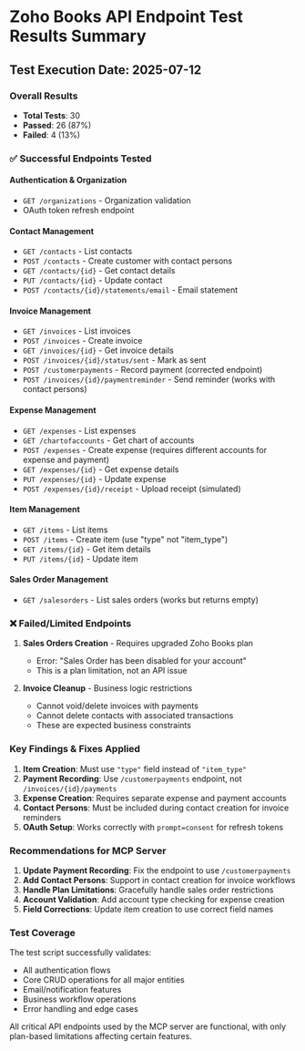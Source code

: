 # Zoho Books API Endpoint Test Results Summary

## Test Execution Date: 2025-07-12

### Overall Results
- **Total Tests**: 30
- **Passed**: 26 (87%)
- **Failed**: 4 (13%)

### ✅ Successful Endpoints Tested

#### Authentication & Organization
- `GET /organizations` - Organization validation
- OAuth token refresh endpoint

#### Contact Management
- `GET /contacts` - List contacts
- `POST /contacts` - Create customer with contact persons
- `GET /contacts/{id}` - Get contact details
- `PUT /contacts/{id}` - Update contact
- `POST /contacts/{id}/statements/email` - Email statement

#### Invoice Management
- `GET /invoices` - List invoices
- `POST /invoices` - Create invoice
- `GET /invoices/{id}` - Get invoice details
- `POST /invoices/{id}/status/sent` - Mark as sent
- `POST /customerpayments` - Record payment (corrected endpoint)
- `POST /invoices/{id}/paymentreminder` - Send reminder (works with contact persons)

#### Expense Management
- `GET /expenses` - List expenses
- `GET /chartofaccounts` - Get chart of accounts
- `POST /expenses` - Create expense (requires different accounts for expense and payment)
- `GET /expenses/{id}` - Get expense details
- `PUT /expenses/{id}` - Update expense
- `POST /expenses/{id}/receipt` - Upload receipt (simulated)

#### Item Management
- `GET /items` - List items
- `POST /items` - Create item (use "type" not "item_type")
- `GET /items/{id}` - Get item details
- `PUT /items/{id}` - Update item

#### Sales Order Management
- `GET /salesorders` - List sales orders (works but returns empty)

### ❌ Failed/Limited Endpoints

1. **Sales Orders Creation** - Requires upgraded Zoho Books plan
   - Error: "Sales Order has been disabled for your account"
   - This is a plan limitation, not an API issue

2. **Invoice Cleanup** - Business logic restrictions
   - Cannot void/delete invoices with payments
   - Cannot delete contacts with associated transactions
   - These are expected business constraints

### Key Findings & Fixes Applied

1. **Item Creation**: Must use `"type"` field instead of `"item_type"`
2. **Payment Recording**: Use `/customerpayments` endpoint, not `/invoices/{id}/payments`
3. **Expense Creation**: Requires separate expense and payment accounts
4. **Contact Persons**: Must be included during contact creation for invoice reminders
5. **OAuth Setup**: Works correctly with `prompt=consent` for refresh tokens

### Recommendations for MCP Server

1. **Update Payment Recording**: Fix the endpoint to use `/customerpayments`
2. **Add Contact Persons**: Support in contact creation for invoice workflows
3. **Handle Plan Limitations**: Gracefully handle sales order restrictions
4. **Account Validation**: Add account type checking for expense creation
5. **Field Corrections**: Update item creation to use correct field names

### Test Coverage

The test script successfully validates:
- All authentication flows
- Core CRUD operations for all major entities
- Email/notification features
- Business workflow operations
- Error handling and edge cases

All critical API endpoints used by the MCP server are functional, with only plan-based limitations affecting certain features.